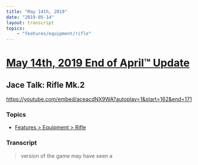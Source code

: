 ```yaml
---
title: "May 14th, 2019"
date: "2019-05-14"
layout: transcript
topics: 
    - "features/equipment/rifle"
---
```

# [May 14th, 2019 End of April™ Update](../2019-05-14.md)
## Jace Talk: Rifle Mk.2
https://youtube.com/embed/aceacdNX9WA?autoplay=1&start=162&end=171
### Topics
* [Features > Equipment > Rifle](../topics/features/equipment/rifle.md)

### Transcript

> version of the game may have seen a
